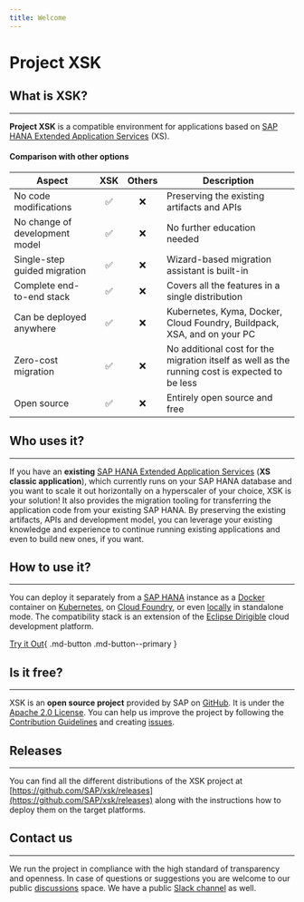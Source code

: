 ```yaml
---
title: Welcome
---
```


Project XSK
===

## What is XSK?
---

**Project XSK** is a compatible environment for applications based on [SAP HANA Extended Application Services](https://help.sap.com/viewer/52715f71adba4aaeb480d946c742d1f6/2.0.03/en-US/a6c0749255d84a81a154a7fc87dd33ce.html) (XS).

#### Comparison with other options

| Aspect                         | XSK  | Others  | Description |
| ------------------------------ |:----:| :-----:| -----------
| No code modifications          |  ✅  |    ❌   | Preserving the existing artifacts and APIs
| No change of development model |  ✅  |    ❌   | No further education needed
| Single-step guided migration   |  ✅  |    ❌   | Wizard-based migration assistant is built-in
| Complete end-to-end stack      |  ✅  |    ❌   | Covers all the features in a single distribution
| Can be deployed anywhere       |  ✅  |    ❌   | Kubernetes, Kyma, Docker, Cloud Foundry, Buildpack, XSA, and on your PC
| Zero-cost migration            |  ✅  |    ❌   | No additional cost for the migration itself as well as the running cost is expected to be less
| Open source                    |  ✅  |    ❌   | Entirely open source and free


## Who uses it?
---

If you have an **existing** [SAP HANA Extended Application Services](https://help.sap.com/viewer/52715f71adba4aaeb480d946c742d1f6/2.0.03/en-US/a6c0749255d84a81a154a7fc87dd33ce.html) (**XS classic application**), which currently runs on your SAP HANA database and you want to scale it out horizontally on a hyperscaler of your choice, XSK is your solution! It also provides the migration tooling for transferring the application code from your existing SAP HANA. By preserving the existing artifacts, APIs and development model, you can leverage your existing knowledge and experience to continue running existing applications and even to build new ones, if you want.

## How to use it?
---

You can deploy it separately from a [SAP HANA](https://www.sap.com/products/hana.html?btp=991d50bf-fa15-4979-ac4b-b280b0eb951f) instance as a [Docker](https://www.docker.com/) container on [Kubernetes](https://kubernetes.io/), on [Cloud Foundry](https://www.xsk.io/setup/cloud-foundry/), or even [locally](https://www.xsk.io/setup/) in standalone mode. The compatibility stack is an extension of the [Eclipse Dirigible](https://github.com/eclipse/dirigible) cloud development platform.

[Try it Out](https://trial.apps.xsk.io/){ .md-button .md-button--primary }

## Is it free?
---

XSK is an **open source project** provided by SAP on [GitHub](https://github.com/SAP/xsk). It is under the [Apache 2.0 License](https://github.com/SAP/xsk/blob/main/LICENSE). You can help us improve the project by following the [Contribution Guidelines](https://github.com/SAP/xsk/blob/main/CONTRIBUTING.md) and creating [issues](https://github.com/SAP/xsk/issues).

## Releases
---

You can find all the different distributions of the XSK project at [https://github.com/SAP/xsk/releases](https://github.com/SAP/xsk/releases) along with the instructions how to deploy them on the target platforms.

## Contact us
---

We run the project in compliance with the high standard of transparency and openness. In case of questions or suggestions you are welcome to our public [discussions](https://github.com/SAP/xsk/discussions) space. We have a public [Slack channel]((https://eclipse-dirigible.slack.com/archives/C01MV5PCF7X)) as well.

